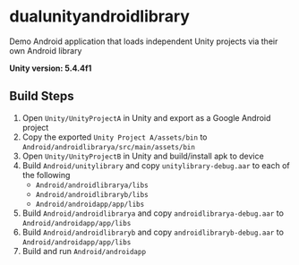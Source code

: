 # dualunityandroidlibrary
Demo Android application that loads independent Unity projects via their own Android library

**Unity version: 5.4.4f1**


## Build Steps

1. Open `Unity/UnityProjectA` in Unity and export as a Google Android project
2. Copy the exported `Unity Project A/assets/bin` to `Android/androidlibrarya/src/main/assets/bin`
3. Open `Unity/UnityProjectB` in Unity and build/install apk to device
4. Build `Android/unitylibrary` and copy `unitylibrary-debug.aar` to each of the following
   * `Android/androidlibrarya/libs`
   * `Android/androidlibraryb/libs`
   * `Android/androidapp/app/libs`
5. Build `Android/androidlibrarya` and copy `androidlibrarya-debug.aar` to `Android/androidapp/app/libs`
6. Build `Android/androidlibraryb` and copy `androidlibraryb-debug.aar` to `Android/androidapp/app/libs`
7. Build and run `Android/androidapp`